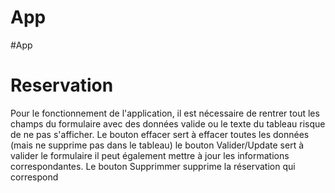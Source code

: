 ﻿# App
#App
# Reservation
Pour le fonctionnement de l'application, il est nécessaire de rentrer tout les champs du formulaire avec des données valide ou le texte du tableau risque de ne pas s'afficher. Le bouton effacer sert à effacer toutes les données (mais ne supprime pas dans le tableau) le bouton Valider/Update sert à valider le formulaire il peut également mettre à jour les informations correspondantes. Le bouton Supprimmer supprime la réservation qui correspond

